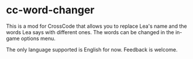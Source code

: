 # cc-word-changer
This is a mod for CrossCode that allows you to replace Lea's name and the words Lea says with different ones. The words can be changed in the in-game options menu.

The only language supported is English for now. Feedback is welcome.
